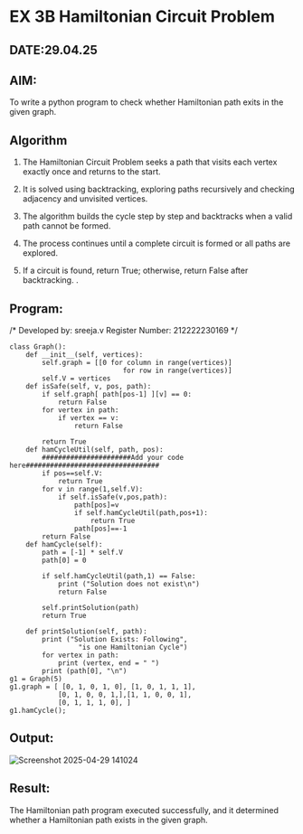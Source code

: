 # EX 3B Hamiltonian Circuit Problem
## DATE:29.04.25
## AIM:
To write a python program to check whether Hamiltonian path exits in the given graph.

## Algorithm

1. The Hamiltonian Circuit Problem seeks a path that visits each vertex exactly once and returns to the start.

2. It is solved using backtracking, exploring paths recursively and checking adjacency and unvisited vertices.

3. The algorithm builds the cycle step by step and backtracks when a valid path cannot be formed.

4. The process continues until a complete circuit is formed or all paths are explored.

5. If a circuit is found, return True; otherwise, return False after backtracking.
.   

## Program:

/*
Developed by: sreeja.v
Register Number: 212222230169 
*/
```
class Graph():
    def __init__(self, vertices):
        self.graph = [[0 for column in range(vertices)]
                            for row in range(vertices)]
        self.V = vertices
    def isSafe(self, v, pos, path):
        if self.graph[ path[pos-1] ][v] == 0:
            return False
        for vertex in path:
            if vertex == v:
                return False
 
        return True
    def hamCycleUtil(self, path, pos):
        ######################Add your code here#################################
        if pos==self.V:
            return True
        for v in range(1,self.V):
            if self.isSafe(v,pos,path):
                path[pos]=v
                if self.hamCycleUtil(path,pos+1):
                    return True
                path[pos]==-1
        return False
    def hamCycle(self):
        path = [-1] * self.V
        path[0] = 0
 
        if self.hamCycleUtil(path,1) == False:
            print ("Solution does not exist\n")
            return False
 
        self.printSolution(path)
        return True
 
    def printSolution(self, path):
        print ("Solution Exists: Following",
                 "is one Hamiltonian Cycle")
        for vertex in path:
            print (vertex, end = " ")
        print (path[0], "\n")
g1 = Graph(5)
g1.graph = [ [0, 1, 0, 1, 0], [1, 0, 1, 1, 1],
            [0, 1, 0, 0, 1,],[1, 1, 0, 0, 1],
            [0, 1, 1, 1, 0], ]
g1.hamCycle();

```
## Output:
![Screenshot 2025-04-29 141024](https://github.com/user-attachments/assets/e1398294-54d7-478b-893f-67b313488041)



## Result:
The Hamiltonian path program executed successfully, and it determined whether a Hamiltonian path exists in the given graph.
